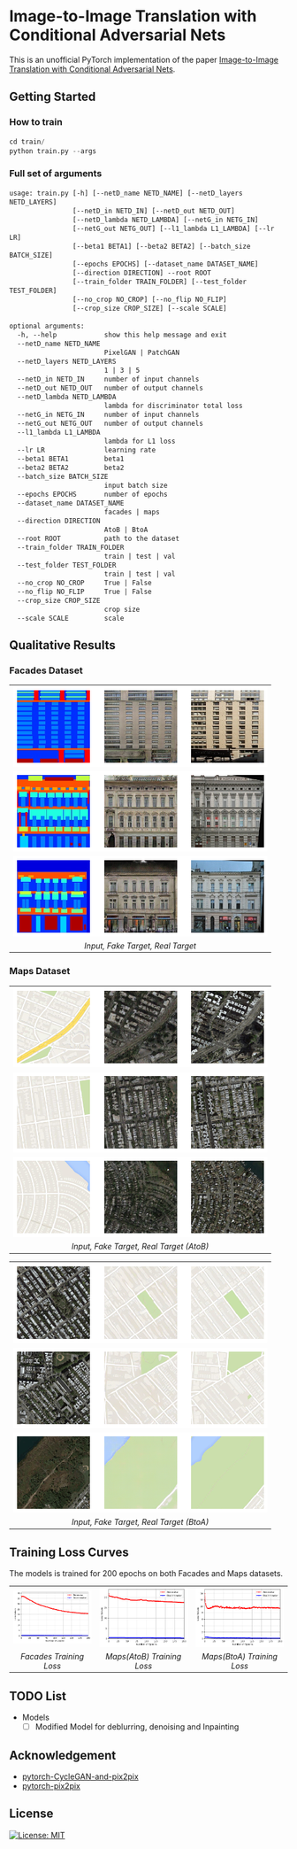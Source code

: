 # Image-to-Image Translation with Conditional Adversarial Nets

This is an unofficial PyTorch implementation of the paper [Image-to-Image Translation with Conditional Adversarial Nets](https://phillipi.github.io/pix2pix/).

## Getting Started

### How to train

```python
cd train/
python train.py --args
```

### Full set of arguments

```
usage: train.py [-h] [--netD_name NETD_NAME] [--netD_layers NETD_LAYERS]
                [--netD_in NETD_IN] [--netD_out NETD_OUT]
                [--netD_lambda NETD_LAMBDA] [--netG_in NETG_IN]
                [--netG_out NETG_OUT] [--l1_lambda L1_LAMBDA] [--lr LR]
                [--beta1 BETA1] [--beta2 BETA2] [--batch_size BATCH_SIZE]
                [--epochs EPOCHS] [--dataset_name DATASET_NAME]
                [--direction DIRECTION] --root ROOT
                [--train_folder TRAIN_FOLDER] [--test_folder TEST_FOLDER]
                [--no_crop NO_CROP] [--no_flip NO_FLIP]
                [--crop_size CROP_SIZE] [--scale SCALE]

optional arguments:
  -h, --help            show this help message and exit
  --netD_name NETD_NAME
                        PixelGAN | PatchGAN
  --netD_layers NETD_LAYERS
                        1 | 3 | 5
  --netD_in NETD_IN     number of input channels
  --netD_out NETD_OUT   number of output channels
  --netD_lambda NETD_LAMBDA
                        lambda for discriminator total loss
  --netG_in NETG_IN     number of input channels
  --netG_out NETG_OUT   number of output channels
  --l1_lambda L1_LAMBDA
                        lambda for L1 loss
  --lr LR               learning rate
  --beta1 BETA1         beta1
  --beta2 BETA2         beta2
  --batch_size BATCH_SIZE
                        input batch size
  --epochs EPOCHS       number of epochs
  --dataset_name DATASET_NAME
                        facades | maps
  --direction DIRECTION
                        AtoB | BtoA
  --root ROOT           path to the dataset
  --train_folder TRAIN_FOLDER
                        train | test | val
  --test_folder TEST_FOLDER
                        train | test | val
  --no_crop NO_CROP     True | False
  --no_flip NO_FLIP     True | False
  --crop_size CROP_SIZE
                        crop size
  --scale SCALE         scale
```
## Qualitative Results
### Facades Dataset

<center>
  <table>
    <tr><td><img src="results/Facades_1.png"/></td></tr>
    <tr><td><img src="results/Facades_2.png"/></td></tr>
    <tr><td><img src="results/Facades_3.png"/></td></tr>
    <tr><td align="center"><em>Input, Fake Target, Real Target</em></td></tr>
  </table>
</center>

### Maps Dataset

<center>
<div>
  <table>
    <tr><td><img src="results/Maps_AtoB_1.png"/></td></tr>
    <tr><td><img src="results/Maps_AtoB_2.png"/></td></tr>
    <tr><td><img src="results/Maps_AtoB_3.png"/></td></tr>
    <tr><td align="center"><em>Input, Fake Target, Real Target (AtoB)</em></td></tr>
  </table>
  <table>
    <tr><td><img src="results/Maps_BtoA_1.png"/></td></tr>
    <tr><td><img src="results/Maps_BtoA_2.png"/></td></tr>
    <tr><td><img src="results/Maps_BtoA_3.png"/></td></tr>
    <tr><td align="center"><em>Input, Fake Target, Real Target (BtoA)</em></td></tr>
  </table>
</div>
</center>

## Training Loss Curves
The models is trained for 200 epochs on both Facades and Maps datasets. 

<center>
<div>
  <table>
    <tr>
      <td><img src="plots/facades_loss.png"/></td>
      <td><img src="plots/maps_AtoB_loss.png"/></td>
      <td><img src="plots/maps_BtoA_loss.png"/></td>
    </tr>
    <tr>
      <td align="center"><em>Facades Training Loss</em></td>
      <td align="center"><em>Maps(AtoB) Training Loss</em></td>
      <td align="center"><em>Maps(BtoA) Training Loss</em></td>
    </tr>
  </table>
</div>
</center>

## TODO List
* Models
  - [ ] Modified Model for deblurring, denoising and Inpainting 

## Acknowledgement
- [pytorch-CycleGAN-and-pix2pix](https://github.com/junyanz/pytorch-CycleGAN-and-pix2pix)
- [pytorch-pix2pix](https://github.com/znxlwm/pytorch-pix2pix)

## License
[![License: MIT](https://img.shields.io/badge/License-MIT-yellow.svg)](https://opensource.org/licenses/MIT)
